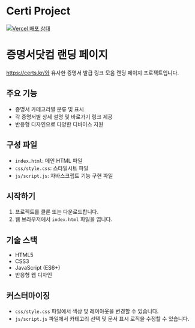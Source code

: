 # Certi Project

[![Vercel 배포 상태](https://therealsujitk-vercel-badge.vercel.app/?app=certi)](https://certi-4pnjm80bb-dotolinks-projects.vercel.app)

# 증명서닷컴 랜딩 페이지

https://certs.kr/와 유사한 증명서 발급 링크 모음 랜딩 페이지 프로젝트입니다.

## 주요 기능

- 증명서 카테고리별 분류 및 표시
- 각 증명서별 상세 설명 및 바로가기 링크 제공
- 반응형 디자인으로 다양한 디바이스 지원

## 구성 파일

- `index.html`: 메인 HTML 파일
- `css/style.css`: 스타일시트 파일
- `js/script.js`: 자바스크립트 기능 구현 파일

## 시작하기

1. 프로젝트를 클론 또는 다운로드합니다.
2. 웹 브라우저에서 `index.html` 파일을 엽니다.

## 기술 스택

- HTML5
- CSS3
- JavaScript (ES6+)
- 반응형 웹 디자인

## 커스터마이징

- `css/style.css` 파일에서 색상 및 레이아웃을 변경할 수 있습니다.
- `js/script.js` 파일에서 카테고리 선택 및 문서 표시 로직을 수정할 수 있습니다. 